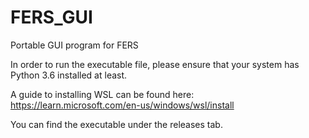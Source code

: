 # FERS_GUI
Portable GUI program for FERS

In order to run the executable file, please ensure that your system has Python 3.6 installed at least. 

A guide to installing WSL can be found here: https://learn.microsoft.com/en-us/windows/wsl/install

You can find the executable under the releases tab.
